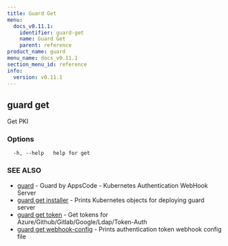 ```yaml
---
title: Guard Get
menu:
  docs_v0.11.1:
    identifier: guard-get
    name: Guard Get
    parent: reference
product_name: guard
menu_name: docs_v0.11.1
section_menu_id: reference
info:
  version: v0.11.1
---
```


## guard get

Get PKI

### Options

```
  -h, --help   help for get
```

### SEE ALSO

* [guard](/docs/v0.11.1/reference/guard)	 - Guard by AppsCode - Kubernetes Authentication WebHook Server
* [guard get installer](/docs/v0.11.1/reference/guard_get_installer)	 - Prints Kubernetes objects for deploying guard server
* [guard get token](/docs/v0.11.1/reference/guard_get_token)	 - Get tokens for Azure/Github/Gitlab/Google/Ldap/Token-Auth
* [guard get webhook-config](/docs/v0.11.1/reference/guard_get_webhook-config)	 - Prints authentication token webhook config file

